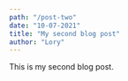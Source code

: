 ```yaml
---
path: "/post-two"
date: "10-07-2021"
title: "My second blog post"
author: "Lory"
---
```


This is my second blog post.